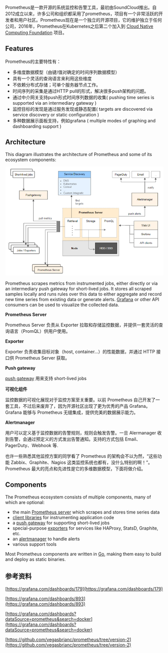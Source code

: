 Prometheus是一款开源的系统监控和告警工具，最初由SoundCloud推出。自2012成立以来，许多公司和组织都采用了prometheus，项目有一个非常活跃的开发者和用户社区。Prometheus现在是一个独立的开源项目，它的维护独立于任何公司，2016年，Prometheus在Kubernetes之后第二个加入到 [Cloud Native Computing Foundation](https://cncf.io/) 项目。

## Features

Prometheus的主要特性有：

* 多维度数据模型（由键/值对确定的时间序列数据模型）
* 具有一个灵活的查询语言来利用这些维度
* 不依赖分布式存储；可单个服务器节点工作。
* 时间序列的采集是通过HTTP pull的形式，解决很多push架构的问题。
* 通过中介网关支持push形式时间序列数据的收集\( pushing time series is supported via an intermediary gateway \)
* 监控目标的发现是通过服务发现或静态配置\( targets are discovered via service discovery or static configuration \)
* 多种数据展示面板支持，例如grafana \( multiple modes of graphing and dashboarding support \)

## Architecture

This diagram illustrates the architecture of Prometheus and some of its ecosystem components:

![](/assets/Architecture-Prometheus.png)

Prometheus scrapes metrics from instrumented jobs, either directly or via an intermediary push gateway for short-lived jobs. It stores all scraped samples locally and runs rules over this data to either aggregate and record new time series from existing data or generate alerts. [Grafana](https://grafana.com/) or other API consumers can be used to visualize the collected data.

**Prometheus Server**

Prometheus Server 负责从 Exporter 拉取和存储监控数据，并提供一套灵活的查询语言（PromQL）供用户使用。

**Exporter**

Exporter 负责收集目标对象（host, container…）的性能数据，并通过 HTTP 接口供 Prometheus Server 获取。

**Push gateway**

[push gateway](https://github.com/prometheus/pushgateway) 用来支持 short-lived jobs

**可视化组件**

监控数据的可视化展现对于监控方案至关重要。以前 Prometheus 自己开发了一套工具，不过后来废弃了，因为开源社区出现了更为优秀的产品 Grafana。Grafana 能够与 Prometheus 无缝集成，提供完美的数据展示能力。

**Alertmanager**

用户可以定义基于监控数据的告警规则，规则会触发告警。一旦 Alermanager 收到告警，会通过预定义的方式发出告警通知。支持的方式包括 Email、PagerDuty、Webhook 等.

也许一些熟悉其他监控方案的同学看了 Prometheus 的架构会不以为然，“这些功能 Zabbix、Graphite、Nagios 这类监控系统也都有，没什么特别的啊！”。Prometheus 最大的亮点和先进性是它的多维数据模型，下面将做介绍。

## Components

The Prometheus ecosystem consists of multiple components, many of which are optional:

* the main [Prometheus server](https://github.com/prometheus/prometheus) which scrapes and stores time series data
* [client libraries](https://prometheus.io/docs/instrumenting/clientlibs/) for instrumenting application code
* a [push gateway](https://github.com/prometheus/pushgateway) for supporting short-lived jobs
* special-purpose [exporters](https://prometheus.io/docs/instrumenting/exporters/) for services like HAProxy, StatsD, Graphite, etc.
* an [alertmanager](https://github.com/prometheus/alertmanager) to handle alerts
* various support tools

Most Prometheus components are written in [Go](https://golang.org/), making them easy to build and deploy as static binaries.



## 参考资料

[https://grafana.com/dashboards/179](https://grafana.com/dashboards/179)

[https://grafana.com/dashboards/893](https://grafana.com/dashboards/893)

[https://grafana.com/dashboards?dataSource=prometheus&search=docker](https://grafana.com/dashboards?dataSource=prometheus&search=docker)

[https://github.com/vegasbrianc/prometheus/tree/version-2](https://github.com/vegasbrianc/prometheus/tree/version-2)

